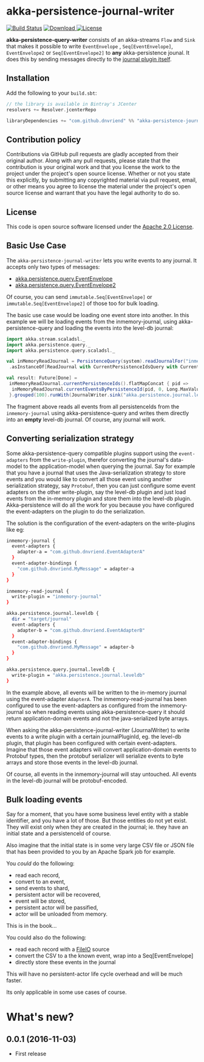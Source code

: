 # akka-persistence-journal-writer

[![Build Status](https://travis-ci.org/dnvriend/akka-persistence-journal-writer.svg?branch=master)](https://travis-ci.org/dnvriend/akka-persistence-inmemory)
[![Download](https://api.bintray.com/packages/dnvriend/maven/akka-persistence-journal-writer/images/download.svg) ](https://bintray.com/dnvriend/maven/akka-persistence-inmemory/_latestVersion)
[![License](http://img.shields.io/:license-Apache%202-red.svg)](http://www.apache.org/licenses/LICENSE-2.0.txt)

__akka-persistence-query-writer__ consists of an akka-streams `Flow` and `Sink` that makes it possible to write
`EventEnvelope` , `Seq[EventEnvelope]`, `EventEnvelope2` or `Seq[EventEnvelope2]` to __any__ akka-persistence jounal.
It does this by sending messages directly to the [journal plugin itself](http://doc.akka.io/api/akka/2.4/#akka.persistence.journal.japi.AsyncWriteJournal).

## Installation
Add the following to your `build.sbt`:

```scala
// the library is available in Bintray's JCenter
resolvers += Resolver.jcenterRepo

libraryDependencies += "com.github.dnvriend" %% "akka-persistence-journal-writer" % "0.0.1"
```

## Contribution policy
Contributions via GitHub pull requests are gladly accepted from their original author. Along with any pull requests, please state that the contribution is your original work and that you license the work to the project under the project's open source license. Whether or not you state this explicitly, by submitting any copyrighted material via pull request, email, or other means you agree to license the material under the project's open source license and warrant that you have the legal authority to do so.

## License

This code is open source software licensed under the [Apache 2.0 License](http://www.apache.org/licenses/LICENSE-2.0.html).

## Basic Use Case
The `akka-persistence-journal-writer` lets you write events to any journal. It accepts only two types of messages:

- [akka.persistence.query.EventEnvelope](http://doc.akka.io/api/akka/2.4/#akka.persistence.query.EventEnvelope)
- [akka.persistence.query.EventEnvelope2](http://doc.akka.io/api/akka/2.4/#akka.persistence.query.EventEnvelope2)

Of course, you can send `immutable.Seq[EventEnvelope]` or `immutable.Seq[EventEnvelope2]` of those too for bulk loading.

The basic use case would be loading one event store into another. In this example we will be loading events from
the inmemory-journal, using akka-persistence-query and loading the events into the level-db journal:

```scala
import akka.stream.scaladsl._
import akka.persistence.query._
import akka.persistence.query.scaladsl._

val inMemoryReadJournal = PersistenceQuery(system).readJournalFor("inmemory-read-journal")
 .asInstanceOf[ReadJournal with CurrentPersistenceIdsQuery with CurrentEventsByPersistenceIdQuery]

val result: Future[Done] =
 inMemoryReadJournal.currentPersistenceIds().flatMapConcat { pid =>
  inMemoryReadJournal.currentEventsByPersistenceId(pid, 0, Long.MaxValue)
 }.grouped(100).runWith(JournalWriter.sink("akka.persistence.journal.leveldb"))
```

The fragment above reads all events from all persistenceIds from the `inmemory-journal` using akka-persistence-query
and writes them directly into an __empty__ level-db journal. Of course, any journal will work.

## Converting serialization strategy
Some akka-persistence-query compatible plugins support using the `event-adapters` from the `write-plugin`, therefor converting
the journal's data-model to the application-model when querying the journal. Say for example that you have a journal that
uses the Java-serialization strategy to store events and you would like to convert all those event using another serialization
strategy, say `Protobuf`, then you can just configure some event adapters on the other write-plugin, say the level-db plugin and
just load events from the in-memory plugin and store them into the level-db plugin. Akka-persistence will do all the work
for you because you have configured the event-adapters on the plugin to do the serialization.

The solution is the configuration of the event-adapters on the write-plugins like eg:

```bash
inmemory-journal {
  event-adapters {
    adapter-a = "com.github.dnvriend.EventAdapterA"
  }
  event-adapter-bindings {
    "com.github.dnvriend.MyMessage" = adapter-a
  }
}

inmemory-read-journal {
  write-plugin = "inmemory-journal"
}

akka.persistence.journal.leveldb {
  dir = "target/journal"
  event-adapters {
    adapter-b = "com.github.dnvriend.EventAdapterB"
  }
  event-adapter-bindings {
    "com.github.dnvriend.MyMessage" = adapter-b
  }
}

akka.persistence.query.journal.leveldb {
  write-plugin = "akka.persistence.journal.leveldb"
}
```

In the example above, all events will be written to the in-memory journal using the event-adapter `AdapterA`.
The inmemory-read-journal has been configured to use the event-adapters as configured from the inmemory-journal
so when reading events using akka-persistence-query it should return application-domain events and not the java-serialized byte arrays.

When asking the akka-persistence-journal-writer (JournalWriter) to write events to a write plugin with a certain journalPluginId,
eg. the level-db plugin, that plugin has been configured with certain event-adapters. Imagine that those event adapters will
convert application-domain events to Protobuf types, then the protobuf serializer will serialize events to byte arrays and store
those events in the level-db journal.

Of course, all events in the inmemory-journal will stay untouched. All events in the level-db journal will be protobuf-encoded.

## Bulk loading events
Say for a moment, that you have some business level entity with a stable identifier, and you have a lot of those. But those entities
do not yet exist. They will exist only when they are created in the journal; ie. they have an initial state and a persistenceId of course.

Also imagine that the initial state is in some very large CSV file or JSON file that has been provided to you by an Apache Spark job for example.

You _could_ do the following:

- read each record,
- convert to an event,
- send events to shard,
- persistent actor will be recovered,
- event will be stored,
- persistent actor will be passified,
- actor will be unloaded from memory.

This is in the book...

You could also do the following:

- read each record with a [FileIO](http://doc.akka.io/api/akka/2.4/#akka.stream.scaladsl.FileIO$) source
- convert the CSV to a the known event, wrap into a Seq[EventEnvelope]
- directly store these events in the journal

This will have no persistent-actor life cycle overhead and will be much faster.

Its only applicable in some use cases of course.

# What's new?
## 0.0.1 (2016-11-03)
  - First release


